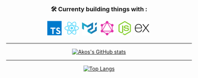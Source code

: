 

<h3 align="center">

🛠️ Currenty building things with :

  <img src="https://github.com/devicons/devicon/blob/master/icons/typescript/typescript-original.svg" title="Typescript" alt="Typescript" width="40" height="40"/>&nbsp;
  <img src="https://github.com/devicons/devicon/blob/master/icons/react/react-original.svg" title="React" alt="React" width="40" height="40"/>&nbsp;
  <img src="https://github.com/devicons/devicon/blob/master/icons/materialui/materialui-original.svg" title="MaterialUI" alt="MaterialUI" width="40" height="40"/>&nbsp;
  <img src="https://github.com/devicons/devicon/blob/master/icons/graphql/graphql-plain.svg" title="Graphql" alt="Graphql" width="40" height="40"/>&nbsp;
  <img src="https://github.com/devicons/devicon/blob/master/icons/nodejs/nodejs-original.svg" title="NodeJs" alt="NodeJs" width="40" height="40"/>&nbsp;
  <img src="https://github.com/devicons/devicon/blob/master/icons/express/express-original.svg" title="Express" alt="Express" width="40" height="40"/>&nbsp;
</h3>

____


<div align="center">
  
[![Akos's GitHub stats](https://github-readme-stats.vercel.app/api?username=akosradler&theme=radical&show_icons=true)](https://github.com/anuraghazra/github-readme-stats)

</div>

____

<div align="center">

[![Top Langs](https://github-readme-stats.vercel.app/api/top-langs/?username=akosradler&theme=radical)](https://github.com/anuraghazra/github-readme-stats)

</div>
